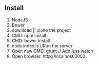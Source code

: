 ## Install ##

1) NodeJS
2) Bower
3) download || clone the project
4) CMD: npm install
5) CMD: bower install
6) node index.js //Run the server
7) Open new CMD: grunt // Add less watch
8) Open browser: http://localhost:3000
